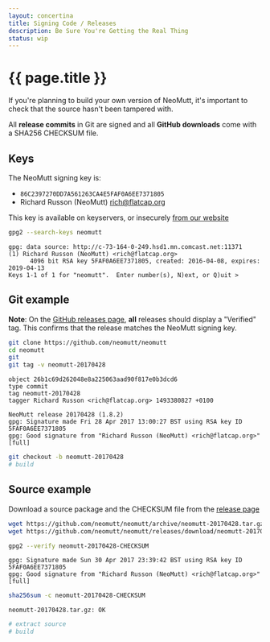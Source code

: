 ```yaml
---
layout: concertina
title: Signing Code / Releases
description: Be Sure You're Getting the Real Thing
status: wip
---
```


# {{ page.title }}

If you're planning to build your own version of NeoMutt, it's important to
check that the source hasn't been tampered with.

All **release commits** in Git are signed and all **GitHub downloads** come
with a SHA256 CHECKSUM file.

## Keys

The NeoMutt signing key is:

- `86C2397270DD7A561263CA4E5FAF0A6EE7371805`
- Richard Russon (NeoMutt) <rich@flatcap.org>

This key is available on keyservers, or insecurely
[from our website](https://www.neomutt.org/person/flatcap)

```sh
gpg2 --search-keys neomutt
```

```reply
gpg: data source: http://c-73-164-0-249.hsd1.mn.comcast.net:11371
(1)	Richard Russon (NeoMutt) <rich@flatcap.org>
	  4096 bit RSA key 5FAF0A6EE7371805, created: 2016-04-08, expires: 2019-04-13
Keys 1-1 of 1 for "neomutt".  Enter number(s), N)ext, or Q)uit >
```

## Git example

**Note**: On the
[GitHub releases page](https://github.com/neomutt/neomutt/releases), **all**
releases should display a "Verified" tag. This confirms that the release
matches the NeoMutt signing key.

```sh
git clone https://github.com/neomutt/neomutt
cd neomutt
git
git tag -v neomutt-20170428
```

```reply
object 26b1c69d262048e8a225063aad90f817e0b3dcd6
type commit
tag neomutt-20170428
tagger Richard Russon <rich@flatcap.org> 1493380827 +0100

NeoMutt release 20170428 (1.8.2)
gpg: Signature made Fri 28 Apr 2017 13:00:27 BST using RSA key ID 5FAF0A6EE7371805
gpg: Good signature from "Richard Russon (NeoMutt) <rich@flatcap.org>" [full]
```

```sh
git checkout -b neomutt-20170428
# build
```

## Source example <a class="offset" id="source-example"></a>

Download a source package and the CHECKSUM file from the
[release page](https://github.com/neomutt/neomutt/releases/latest)

```sh
wget https://github.com/neomutt/neomutt/archive/neomutt-20170428.tar.gz
wget https://github.com/neomutt/neomutt/releases/download/neomutt-20170428/neomutt-20170428-CHECKSUM

gpg2 --verify neomutt-20170428-CHECKSUM
```

```reply
gpg: Signature made Sun 30 Apr 2017 23:39:42 BST using RSA key ID 5FAF0A6EE7371805
gpg: Good signature from "Richard Russon (NeoMutt) <rich@flatcap.org>" [full]
```

```sh
sha256sum -c neomutt-20170428-CHECKSUM
```

```reply
neomutt-20170428.tar.gz: OK
```

```sh
# extract source
# build
```

